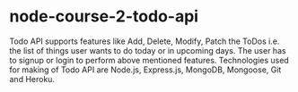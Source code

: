 # node-course-2-todo-api
Todo API supports features like Add, Delete, Modify, Patch the ToDos i.e. the list of things user wants to do today or in upcoming days. The user has to signup or login to perform above mentioned features.
Technologies used for making of Todo API are Node.js, Express.js, MongoDB, Mongoose, Git and Heroku.
